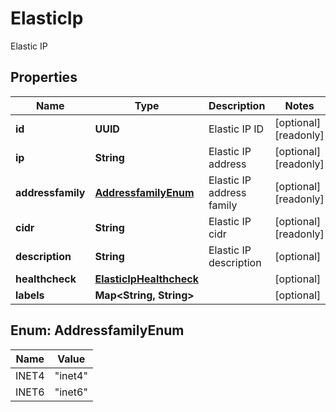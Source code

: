 

# ElasticIp

Elastic IP

## Properties

| Name | Type | Description | Notes |
|------------ | ------------- | ------------- | -------------|
|**id** | **UUID** | Elastic IP ID |  [optional] [readonly] |
|**ip** | **String** | Elastic IP address |  [optional] [readonly] |
|**addressfamily** | [**AddressfamilyEnum**](#AddressfamilyEnum) | Elastic IP address family |  [optional] [readonly] |
|**cidr** | **String** | Elastic IP cidr |  [optional] [readonly] |
|**description** | **String** | Elastic IP description |  [optional] |
|**healthcheck** | [**ElasticIpHealthcheck**](ElasticIpHealthcheck.md) |  |  [optional] |
|**labels** | **Map&lt;String, String&gt;** |  |  [optional] |



## Enum: AddressfamilyEnum

| Name | Value |
|---- | -----|
| INET4 | &quot;inet4&quot; |
| INET6 | &quot;inet6&quot; |



